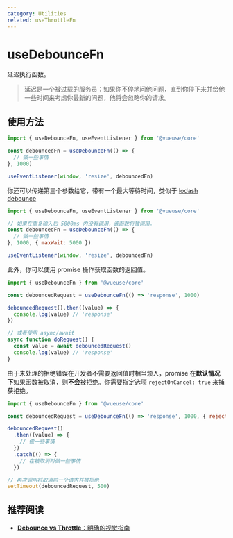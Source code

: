 ```yaml
---
category: Utilities
related: useThrottleFn
---
```


# useDebounceFn

延迟执行函数。

> 延迟是一个被过载的服务员：如果你不停地问他问题，直到你停下来并给他一些时间来考虑你最新的问题，他将会忽略你的请求。

## 使用方法

```js
import { useDebounceFn, useEventListener } from '@vueuse/core'

const debouncedFn = useDebounceFn(() => {
  // 做一些事情
}, 1000)

useEventListener(window, 'resize', debouncedFn)
```

你还可以传递第三个参数给它，带有一个最大等待时间，类似于 [lodash debounce](https://lodash.com/docs/4.17.15#debounce)

```js
import { useDebounceFn, useEventListener } from '@vueuse/core'

// 如果在重复输入后 5000ms 内没有调用，该函数将被调用。
const debouncedFn = useDebounceFn(() => {
  // 做一些事情
}, 1000, { maxWait: 5000 })

useEventListener(window, 'resize', debouncedFn)
```

此外，你可以使用 promise 操作获取函数的返回值。

```js
import { useDebounceFn } from '@vueuse/core'

const debouncedRequest = useDebounceFn(() => 'response', 1000)

debouncedRequest().then((value) => {
  console.log(value) // 'response'
})

// 或者使用 async/await
async function doRequest() {
  const value = await debouncedRequest()
  console.log(value) // 'response'
}
```

由于未处理的拒绝错误在开发者不需要返回值时相当烦人，promise 在**默认情况下**如果函数被取消，则**不会**被拒绝。你需要指定选项 `rejectOnCancel: true` 来捕获拒绝。

```js
import { useDebounceFn } from '@vueuse/core'

const debouncedRequest = useDebounceFn(() => 'response', 1000, { rejectOnCancel: true })

debouncedRequest()
  .then((value) => {
    // 做一些事情
  })
  .catch(() => {
    // 在被取消时做一些事情
  })

// 再次调用将取消前一个请求并被拒绝
setTimeout(debouncedRequest, 500)
```

## 推荐阅读

- [**Debounce vs Throttle**：明确的视觉指南](https://redd.one/blog/debounce-vs-throttle)
